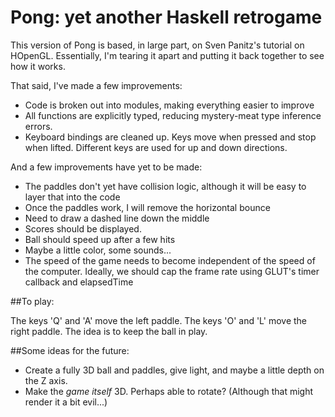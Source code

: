 # **Pong**: yet another Haskell retrogame

This version of Pong is based, in large part, on Sven Panitz's tutorial on HOpenGL. Essentially,
I'm tearing it apart and putting it back together to see how it works.

That said, I've made a few improvements:

* Code is broken out into modules, making everything easier to improve
* All functions are explicitly typed, reducing mystery-meat type inference errors.
* Keyboard bindings are cleaned up. Keys move when pressed and stop when lifted. Different keys
are used for up and down directions.

And a few improvements have yet to be made:

* The paddles don't yet have collision logic, although it will be easy to layer that into the code
* Once the paddles work, I will remove the horizontal bounce
* Need to draw a dashed line down the middle
* Scores should be displayed.
* Ball should speed up after a few hits
* Maybe a little color, some sounds...
* The speed of the game needs to become independent of the speed of the computer. Ideally,
we should cap the frame rate using GLUT's timer callback and elapsedTime


##To play:

The keys 'Q' and 'A' move the left paddle.
The keys 'O' and 'L' move the right paddle.
The idea is to keep the ball in play.

##Some ideas for the future:

* Create a fully 3D ball and paddles, give light, and maybe a little depth on the Z axis.
* Make the *game itself* 3D. Perhaps able to rotate? (Although that might render it a bit evil...)
